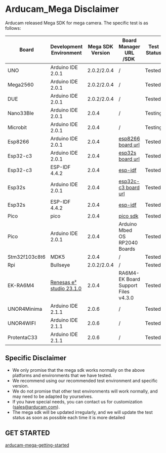 # Arducam_Mega Disclaimer

Arducam released Mega SDK for mega camera. The specific test is as follows:

| Board         | Development Environment                                                                                             | Mega SDK Version | Board Manager URL<br />/SDK                                                                                        | Test Status |
| ------------- | ------------------------------------------------------------------------------------------------------------------- | ---------------- | ------------------------------------------------------------------------------------------------------------------- | ----------- |
| UNO           | Arduino IDE 2.0.1                                                                                                   | 2.0.2/2.0.4      | /                                                                                                                   | Tested      |
| Mega2560      | Arduino IDE 2.0.1                                                                                                   | 2.0.2/2.0.4      | /                                                                                                                   | Tested      |
| DUE           | Arduino IDE 2.0.1                                                                                                   | 2.0.2/2.0.4      | /                                                                                                                   | Tested      |
| Nano33Ble     | Arduino IDE 2.0.1                                                                                                   | 2.0.4            | /                                                                                                                   | Testing     |
| Microbit      | Arduino IDE 2.0.1                                                                                                   | 2.0.4            | /                                                                                                                   | Testing     |
| Esp8266       | Arduino IDE 2.0.1                                                                                                   | 2.0.4            | [esp8266 board url](http://arduino.esp8266.com/stable/package_esp8266com_index.json)                                   | Tested      |
| Esp32-c3      | Arduino IDE 2.0.1                                                                                                   | 2.0.4            | [esp32s board url](https://raw.githubusercontent.com/espressif/arduino-esp32/gh-pages/package_esp32_dev_index.json)    | Tested      |
| Esp32-c3      | ESP-IDF 4.4.2                                                                                                       | 2.0.4            | [esp-idf](https://dl.espressif.cn/dl/esp-idf/?idf=4.4)                                                                 | Tested      |
| Esp32s        | Arduino IDE 2.0.1                                                                                                   | 2.0.4            | [esp32c-c3 board url](https://raw.githubusercontent.com/espressif/arduino-esp32/gh-pages/package_esp32_dev_index.json) | Tested      |
| Esp32s        | ESP-IDF 4.4.2                                                                                                       | 2.0.4            | [esp-idf](https://dl.espressif.cn/dl/esp-idf/?idf=4.4)                                                                 | Tested      |
| Pico          | pico                                                                                                                | 2.0.4            | [pico sdk](https://github.com/raspberrypi/pico-sdk)                                                                    | Tested      |
| Pico          | Arduino IDE 2.0.1                                                                                                   | 2.0.4            | Arduino Mbed OS RP2040 Boards                                                                                       | Tested      |
| Stm32f103c8t6 | MDK5                                                                                                                | 2.0.4            | /                                                                                                                   | Tested      |
| Rpi           | Bullseye                                                                                                            | 2.0.2/2.0.4      | /                                                                                                                   | Tested      |
| EK-RA6M4      | [Renesas e² studio 23.1.0](https://github.com/renesas/fsp/releases/download/v4.3.0/setup_fsp_v4_3_0_e2s_v2023-01.exe) | 2.0.4            | RA6M4-EK Board Support Files   v4.3.0                                                                               | Tested      |
| UNOR4Minima   | Arduino IDE 2.1.1                                                                                                   | 2.0.6            | /                                                                                                                   | Tested      |
| UNOR4WIFI     | Arduino IDE 2.1.1                                                                                                   | 2.0.6            | /                                                                                                                   | Tested      |
| ProtentaC33   | Arduino IDE 2.1.1                                                                                                   | 2.0.6            | /                                                                                                                   | Tested      |

## Specific Disclaimer

- We only promise that the mega sdk works normally on the above platforms and environments that we have tested.
- We recommend using our recommended test environment and specific version.
- We do not promise that other test environments will work normally, and may need to be adapted by yourselves.
- If you have special needs, you can contact us for customization (sales@arducam.com).
- The mega sdk will be updated irregularly, and we will update the test status as soon as possible each time it is more detailed

## GET STARTED

[arducam-mega-getting-started](https://www.arducam.com/docs/arducam-mega/arducam-mega-getting-started/packs/getStarted.html)
